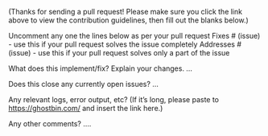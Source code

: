 (Thanks for sending a pull request! Please make sure you click the link above to view the contribution guidelines, then fill out the blanks below.)

 Uncomment any one the lines below as per your pull request
Fixes # (issue)  - use this if your pull request solves the issue completely
Addresses # (issue)  - use this if your pull request solves only a part of the issue

What does this implement/fix? Explain your changes.
…

Does this close any currently open issues?
…

Any relevant logs, error output, etc?
(If it’s long, please paste to https://ghostbin.com/ and insert the link here.)

Any other comments?
....



